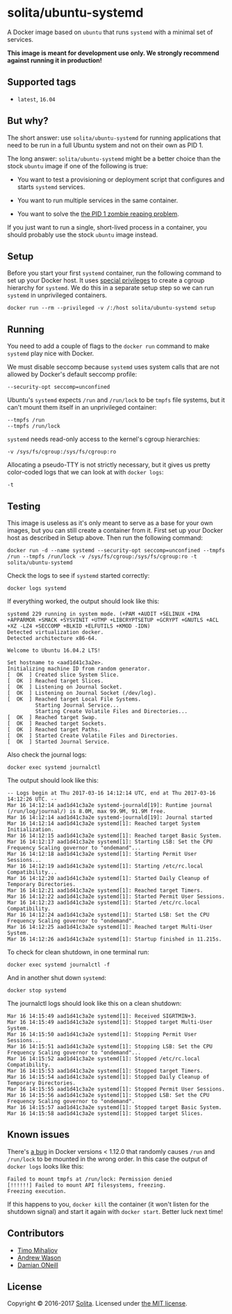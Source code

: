 # solita/ubuntu-systemd

A Docker image based on `ubuntu` that runs `systemd` with a minimal set of
services.

**This image is meant for development use only. We strongly recommend against
running it in production!**

## Supported tags

* `latest`, `16.04`

## But why?

The short answer: use `solita/ubuntu-systemd` for running applications that
need to be run in a full Ubuntu system and not on their own as PID 1.

The long answer: `solita/ubuntu-systemd` might be a better choice than the
stock `ubuntu` image if one of the following is true:

- You want to test a provisioning or deployment script that configures and
  starts `systemd` services.

- You want to run multiple services in the same container.

- You want to solve the [the PID 1 zombie reaping problem](https://blog.phusion.nl/2015/01/20/docker-and-the-pid-1-zombie-reaping-problem/).

If you just want to run a single, short-lived process in a container, you
should probably use the stock `ubuntu` image instead.

## Setup

Before you start your first `systemd` container, run the following command to
set up your Docker host. It uses [special privileges](https://docs.docker.com/engine/reference/run/#/runtime-privilege-and-linux-capabilities)
to create a cgroup hierarchy for `systemd`. We do this in a separate setup
step so we can run `systemd` in unprivileged containers.

    docker run --rm --privileged -v /:/host solita/ubuntu-systemd setup

## Running

You need to add a couple of flags to the `docker run` command to make `systemd`
play nice with Docker.

We must disable seccomp because `systemd` uses system calls that are not
allowed by Docker's default seccomp profile:

    --security-opt seccomp=unconfined

Ubuntu's `systemd` expects `/run` and `/run/lock` to be `tmpfs` file systems,
but it can't mount them itself in an unprivileged container:

    --tmpfs /run
    --tmpfs /run/lock

`systemd` needs read-only access to the kernel's cgroup hierarchies:

    -v /sys/fs/cgroup:/sys/fs/cgroup:ro

Allocating a pseudo-TTY is not strictly necessary, but it gives us pretty
color-coded logs that we can look at with `docker logs`:

    -t

## Testing

This image is useless as it's only meant to serve as a base for your own
images, but you can still create a container from it. First set up your Docker
host as described in Setup above. Then run the following command:

    docker run -d --name systemd --security-opt seccomp=unconfined --tmpfs /run --tmpfs /run/lock -v /sys/fs/cgroup:/sys/fs/cgroup:ro -t solita/ubuntu-systemd

Check the logs to see if `systemd` started correctly:

    docker logs systemd

If everything worked, the output should look like this:

    systemd 229 running in system mode. (+PAM +AUDIT +SELINUX +IMA +APPARMOR +SMACK +SYSVINIT +UTMP +LIBCRYPTSETUP +GCRYPT +GNUTLS +ACL +XZ -LZ4 +SECCOMP +BLKID +ELFUTILS +KMOD -IDN)
    Detected virtualization docker.
    Detected architecture x86-64.

    Welcome to Ubuntu 16.04.2 LTS!

    Set hostname to <aad1d41c3a2e>.
    Initializing machine ID from random generator.
    [  OK  ] Created slice System Slice.
    [  OK  ] Reached target Slices.
    [  OK  ] Listening on Journal Socket.
    [  OK  ] Listening on Journal Socket (/dev/log).
    [  OK  ] Reached target Local File Systems.
             Starting Journal Service...
             Starting Create Volatile Files and Directories...
    [  OK  ] Reached target Swap.
    [  OK  ] Reached target Sockets.
    [  OK  ] Reached target Paths.
    [  OK  ] Started Create Volatile Files and Directories.
    [  OK  ] Started Journal Service.

Also check the journal logs:

    docker exec systemd journalctl

The output should look like this:

    -- Logs begin at Thu 2017-03-16 14:12:14 UTC, end at Thu 2017-03-16 14:12:26 UTC. --
    Mar 16 14:12:14 aad1d41c3a2e systemd-journald[19]: Runtime journal (/run/log/journal/) is 8.0M, max 99.9M, 91.9M free.
    Mar 16 14:12:14 aad1d41c3a2e systemd-journald[19]: Journal started
    Mar 16 14:12:14 aad1d41c3a2e systemd[1]: Reached target System Initialization.
    Mar 16 14:12:15 aad1d41c3a2e systemd[1]: Reached target Basic System.
    Mar 16 14:12:17 aad1d41c3a2e systemd[1]: Starting LSB: Set the CPU Frequency Scaling governor to "ondemand"...
    Mar 16 14:12:18 aad1d41c3a2e systemd[1]: Starting Permit User Sessions...
    Mar 16 14:12:19 aad1d41c3a2e systemd[1]: Starting /etc/rc.local Compatibility...
    Mar 16 14:12:20 aad1d41c3a2e systemd[1]: Started Daily Cleanup of Temporary Directories.
    Mar 16 14:12:21 aad1d41c3a2e systemd[1]: Reached target Timers.
    Mar 16 14:12:22 aad1d41c3a2e systemd[1]: Started Permit User Sessions.
    Mar 16 14:12:23 aad1d41c3a2e systemd[1]: Started /etc/rc.local Compatibility.
    Mar 16 14:12:24 aad1d41c3a2e systemd[1]: Started LSB: Set the CPU Frequency Scaling governor to "ondemand".
    Mar 16 14:12:25 aad1d41c3a2e systemd[1]: Reached target Multi-User System.
    Mar 16 14:12:26 aad1d41c3a2e systemd[1]: Startup finished in 11.215s.

To check for clean shutdown, in one terminal run:

    docker exec systemd journalctl -f

And in another shut down `systemd`:

    docker stop systemd

The journalctl logs should look like this on a clean shutdown:

    Mar 16 14:15:49 aad1d41c3a2e systemd[1]: Received SIGRTMIN+3.
    Mar 16 14:15:49 aad1d41c3a2e systemd[1]: Stopped target Multi-User System.
    Mar 16 14:15:50 aad1d41c3a2e systemd[1]: Stopping Permit User Sessions...
    Mar 16 14:15:51 aad1d41c3a2e systemd[1]: Stopping LSB: Set the CPU Frequency Scaling governor to "ondemand"...
    Mar 16 14:15:52 aad1d41c3a2e systemd[1]: Stopped /etc/rc.local Compatibility.
    Mar 16 14:15:53 aad1d41c3a2e systemd[1]: Stopped target Timers.
    Mar 16 14:15:54 aad1d41c3a2e systemd[1]: Stopped Daily Cleanup of Temporary Directories.
    Mar 16 14:15:55 aad1d41c3a2e systemd[1]: Stopped Permit User Sessions.
    Mar 16 14:15:56 aad1d41c3a2e systemd[1]: Stopped LSB: Set the CPU Frequency Scaling governor to "ondemand".
    Mar 16 14:15:57 aad1d41c3a2e systemd[1]: Stopped target Basic System.
    Mar 16 14:15:58 aad1d41c3a2e systemd[1]: Stopped target Slices.

## Known issues

There's [a bug](https://github.com/docker/docker/issues/22327) in Docker
versions < 1.12.0 that randomly causes `/run` and `/run/lock` to be mounted in
the wrong order. In this case the output of `docker logs` looks like this:

    Failed to mount tmpfs at /run/lock: Permission denied
    [!!!!!!] Failed to mount API filesystems, freezing.
    Freezing execution.

If this happens to you, `docker kill` the container (it won't listen for the
shutdown signal) and start it again with `docker start`. Better luck next time!

## Contributors

* [Timo Mihaljov](https://github.com/noidi)
* [Andrew Wason](https://github.com/rectalogic)
* [Damian ONeill](https://github.com/damianoneill)

## License

Copyright © 2016-2017 [Solita](http://www.solita.fi). Licensed under [the MIT license](https://github.com/solita/docker-systemd/blob/master/LICENSE).
